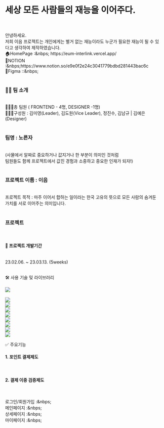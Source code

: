 <h1>세상 모든 사람들의 재능을 이어주다.</h1> <br/><br/>
안녕하세요. <br/>
저희 이음 프로젝트는 개인에게는 별거 없는 재능이라도 누군가 필요한 재능이 될 수 있다고 생각하여 제작하였습니다.<br/>
🏠HomePage :&nbps; https://eum-interlink.vercel.app/<br/>
🔗NOTION :&nbps;https://www.notion.so/e9e0f2e24c3041779bdbd281443bac6c<br/>
📐Figma ::&nbps;<br/><br/>


<h3>👨‍💻 팀 소개</h3><br/>
🧑‍🤝‍🧑총 팀원 ( FRONTEND - 4명, DESIGNER -1명)<br/>
🧑‍🤝‍🧑구성원 : 김미영(Leader), 김도원(Vice Leader), 정진수, 김남규 | 김예은(Designer)<br/><br/>

<h3>팀명 : 노른자 </h3>
<br/>(사물에서 알짜로 중요하거나 값지거나 한 부분이 의미인 것처럼 <br/>팀원들도 함께 프로젝트에서 값진 경험과 소중하고 중요한 인재가 되자!)<br/><br/>

<h3>프로젝트 이름 : 이음</h3><br/>
프로젝트 목적 :  마주 이어서 합하는 일이라는 한국 고유의 뜻으로 모든 사람의 숨겨둔 가치를 서로 이어주는 의미입니다.<br/><br/>

<h3>프로젝트</h3><br/>


<h4>📆 프로젝트 개발기간</h4><br/>
23.02.06. ~ 23.03.13. (5weeks)<br/><br/>

🛠 사용 기술 및 라이브러리<br/><br/>
<img src="https://img.shields.io/badge/React-red?style=flat-square&logo=React&logoColor=blue"/><br/><br/>
<img src="https://img.shields.io/badge/Typescript-FFCA28?style=flat-square&logo=Typescript&logoColor=blue"/><br/>
<img src="https://img.shields.io/badge/Recoil-blue?style=flat-square&logo=Recoil&logoColor=white"/><br/>
<img src="https://img.shields.io/badge/React-Query-blue?style=flat-square&logo=React-Query&logoColor=black"/><br/>
<img src="https://img.shields.io/badge/React-Quill-blue?style=flat-square&logo=React-Quill&logoColor=black"/><br/>
<img src="https://img.shields.io/badge/Styled-Components-red?style=flat-square&logo=Styled-Components&logoColor=white"/><br/>
<img src="https://img.shields.io/badge/Loadable-Components-blue?style=flat-square&logo=Loadable-Components&logoColor=white"/><br/>
<img src="https://img.shields.io/badge/firebase-yellow?style=flat-square&logo=firebase&logoColor=white"/><br/>
<img src="https://img.shields.io/badge/Json-Server-orange?style=flat-square&logo=Json-Server&logoColor=white"/><br/>

✅ 주요기능<br/>
<h4>1. 포인트 결제제도</h4><br/>
<h4>2. 결제 이중 검증제도</h4><br/>

로그인/회원가입 :&nbps; <br/>
메인페이지 :&nbps; <br/>
상세페이지 :&nbps; <br/>
마이페이지 :&nbps; <br/>
